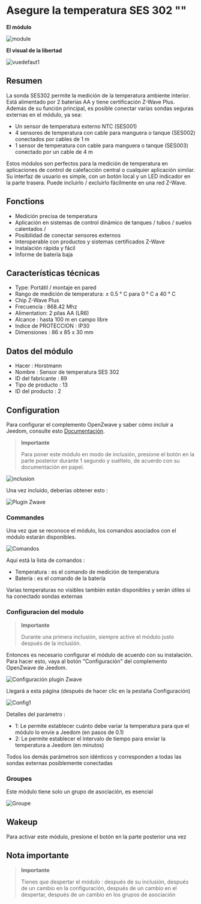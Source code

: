# Asegure la temperatura SES 302 ""

**El módulo**

![module](images/secure.ses302/module.jpg)

**El visual de la libertad**

![vuedefaut1](images/secure.ses302/vuedefaut1.jpg)

## Resumen

La sonda SES302 permite la medición de la temperatura ambiente interior. Está alimentado por 2 baterías AA y tiene certificación Z-Wave Plus. Además de su función principal, es posible conectar varias sondas seguras externas en el módulo, ya sea:

-   Un sensor de temperatura externo NTC (SES001)
-   4 sensores de temperatura con cable para manguera o tanque (SES002) conectados por cables de 1 m
-   1 sensor de temperatura con cable para manguera o tanque (SES003) conectado por un cable de 4 m

Estos módulos son perfectos para la medición de temperatura en aplicaciones de control de calefacción central o cualquier aplicación similar. Su interfaz de usuario es simple, con un botón local y un LED indicador en la parte trasera. Puede incluirlo / excluirlo fácilmente en una red Z-Wave.

## Fonctions

-   Medición precisa de temperatura
-   Aplicación en sistemas de control dinámico de tanques / tubos / suelos calentados /
-   Posibilidad de conectar sensores externos
-   Interoperable con productos y sistemas certificados Z-Wave
-   Instalación rápida y fácil
-   Informe de batería baja

## Características técnicas

-   Type: Portátil / montaje en pared
-   Rango de medición de temperatura: ± 0.5 ° C para 0 ° C a 40 ° C
-   Chip Z-Wave Plus
-   Frecuencia : 868.42 Mhz
-   Alimentation: 2 pilas AA (LR6)
-   Alcance : hasta 100 m en campo libre
-   Indice de PROTECCION : IP30
-   Dimensiones : 86 x 85 x 30 mm

## Datos del módulo

-   Hacer : Horstmann
-   Nombre : Sensor de temperatura SES 302
-   ID del fabricante : 89
-   Tipo de producto : 13
-   ID del producto : 2

## Configuration

Para configurar el complemento OpenZwave y saber cómo incluir a Jeedom, consulte esto [Documentación](https://doc.jeedom.com/es_ES/plugins/automation%20protocol/openzwave/).

> **Importante**
>
> Para poner este módulo en modo de inclusión, presione el botón en la parte posterior durante 1 segundo y suéltelo, de acuerdo con su documentación en papel.

![inclusion](images/secure.ses302/inclusion.jpg)

Una vez incluido, deberías obtener esto :

![Plugin Zwave](images/secure.ses302/information.jpg)

### Commandes

Una vez que se reconoce el módulo, los comandos asociados con el módulo estarán disponibles.

![Comandos](images/secure.ses302/commandes.jpg)

Aquí está la lista de comandos :

-   Temperatura : es el comando de medición de temperatura
-   Batería : es el comando de la batería

Varias temperaturas no visibles también están disponibles y serán útiles si ha conectado sondas externas

### Configuracion del modulo

> **Importante**
>
> Durante una primera inclusión, siempre active el módulo justo después de la inclusión.

Entonces es necesario configurar el módulo de acuerdo con su instalación. Para hacer esto, vaya al botón "Configuración" del complemento OpenZwave de Jeedom.

![Configuración plugin Zwave](images/plugin/bouton_configuration.jpg)

Llegará a esta página (después de hacer clic en la pestaña Configuración)

![Config1](images/secure.ses302/config1.jpg)

Detalles del parámetro :

-   1: Le permite establecer cuánto debe variar la temperatura para que el módulo lo envíe a Jeedom (en pasos de 0.1)
-   2: Le permite establecer el intervalo de tiempo para enviar la temperatura a Jeedom (en minutos)

Todos los demás parámetros son idénticos y corresponden a todas las sondas externas posiblemente conectadas

### Groupes

Este módulo tiene solo un grupo de asociación, es esencial

![Groupe](images/secure.ses302/groupe.jpg)

## Wakeup

Para activar este módulo, presione el botón en la parte posterior una vez

## Nota importante

> **Importante**
>
> Tienes que despertar el módulo : después de su inclusión, después de un cambio en la configuración, después de un cambio en el despertar, después de un cambio en los grupos de asociación
